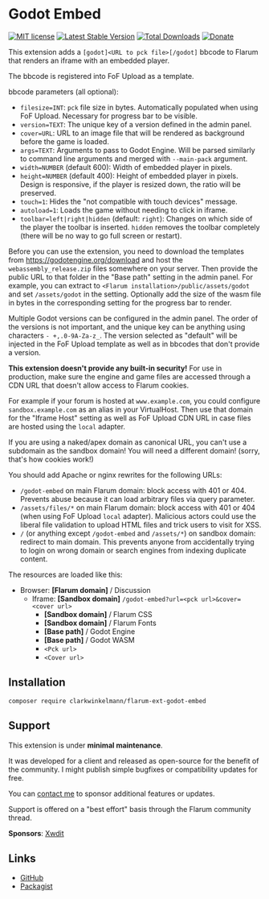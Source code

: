 # Godot Embed

[![MIT license](https://img.shields.io/badge/license-MIT-blue.svg)](https://github.com/clarkwinkelmann/flarum-ext-godot-embed/blob/master/LICENSE.md) [![Latest Stable Version](https://img.shields.io/packagist/v/clarkwinkelmann/flarum-ext-godot-embed.svg)](https://packagist.org/packages/clarkwinkelmann/flarum-ext-godot-embed) [![Total Downloads](https://img.shields.io/packagist/dt/clarkwinkelmann/flarum-ext-godot-embed.svg)](https://packagist.org/packages/clarkwinkelmann/flarum-ext-godot-embed) [![Donate](https://img.shields.io/badge/paypal-donate-yellow.svg)](https://www.paypal.me/clarkwinkelmann)

This extension adds a `[godot]<URL to pck file>[/godot]` bbcode to Flarum that renders an iframe with an embedded player.

The bbcode is registered into FoF Upload as a template.

bbcode parameters (all optional):

- `filesize=INT`: `pck` file size in bytes. Automatically populated when using FoF Upload. Necessary for progress bar to be visible.
- `version=TEXT`: The unique key of a version defined in the admin panel.
- `cover=URL`: URL to an image file that will be rendered as background before the game is loaded.
- `args=TEXT`: Arguments to pass to Godot Engine. Will be parsed similarly to command line arguments and merged with `--main-pack` argument.
- `width=NUMBER` (default 600): Width of embedded player in pixels.
- `height=NUMBER` (default 400): Height of embedded player in pixels. Design is responsive, if the player is resized down, the ratio will be preserved.
- `touch=1`: Hides the "not compatible with touch devices" message.
- `autoload=1`: Loads the game without needing to click in iframe.
- `toolbar=left|right|hidden` (default: `right`): Changes on which side of the player the toolbar is inserted. `hidden` removes the toolbar completely (there will be no way to go full screen or restart).

Before you can use the extension, you need to download the templates from https://godotengine.org/download and host the `webassembly_release.zip` files somewhere on your server.
Then provide the public URL to that folder in the "Base path" setting in the admin panel.
For example, you can extract to `<Flarum installation>/public/assets/godot` and set `/assets/godot` in the setting.
Optionally add the size of the wasm file in bytes in the corresponding setting for the progress bar to render.

Multiple Godot versions can be configured in the admin panel.
The order of the versions is not important, and the unique key can be anything using characters `- +,.0-9A-Za-z_`.
The version selected as "default" will be injected in the FoF Upload template as well as in bbcodes that don't provide a version.

**This extension doesn't provide any built-in security!**
For use in production, make sure the engine and game files are accessed through a CDN URL that doesn't allow access to Flarum cookies.

For example if your forum is hosted at `www.example.com`, you could configure `sandbox.example.com` as an alias in your VirtualHost.
Then use that domain for the "Iframe Host" setting as well as FoF Upload CDN URL in case files are hosted using the `local` adapter.

If you are using a naked/apex domain as canonical URL, you can't use a subdomain as the sandbox domain!
You will need a different domain!
(sorry, that's how cookies work!)

You should add Apache or nginx rewrites for the following URLs:

- `/godot-embed` on main Flarum domain: block access with 401 or 404. Prevents abuse because it can load arbitrary files via query parameter.
- `/assets/files/*` on main Flarum domain: block access with 401 or 404 (when using FoF Upload `local` adapter). Malicious actors could use the liberal file validation to upload HTML files and trick users to visit for XSS.
- `/` (or anything except `/godot-embed` and `/assets/*`) on sandbox domain: redirect to main domain. This prevents anyone from accidentally trying to login on wrong domain or search engines from indexing duplicate content.

The resources are loaded like this:

- Browser: **[Flarum domain]** / Discussion
  - Iframe: **[Sandbox domain]** `/godot-embed?url=<pck url>&cover=<cover url>`
    - **[Sandbox domain]** / Flarum CSS
    - **[Sandbox domain]** / Flarum Fonts
    - **[Base path]** / Godot Engine
    - **[Base path]** / Godot WASM
    - `<Pck url>`
    - `<Cover url>`

## Installation

    composer require clarkwinkelmann/flarum-ext-godot-embed

## Support

This extension is under **minimal maintenance**.

It was developed for a client and released as open-source for the benefit of the community.
I might publish simple bugfixes or compatibility updates for free.

You can [contact me](https://clarkwinkelmann.com/flarum) to sponsor additional features or updates.

Support is offered on a "best effort" basis through the Flarum community thread.

**Sponsors**: [Xwdit](https://github.com/Xwdit)

## Links

- [GitHub](https://github.com/clarkwinkelmann/flarum-ext-godot-embed)
- [Packagist](https://packagist.org/packages/clarkwinkelmann/flarum-ext-godot-embed)
